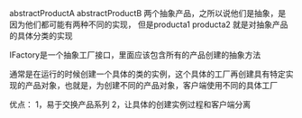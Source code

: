  abstractProductA abstractProductB 两个抽象产品，之所以说他们是抽象，是因为他们都可能有两种不同的实现，
 但是producta1 producta2 就是对抽象产品的具体分类的实现
 
 IFactory是一个抽象工厂接口，里面应该包含所有的产品创建的抽象方法
 
 通常是在运行的时候创建一个具体的类的实例，这个具体的工厂再创建具有特定实现的产品对象，也就是，为创建不同的产品对象，客户端使用不同的具体工厂
 
 
 优点：
 1，易于交换产品系列
 2，让具体的创建实例过程和客户端分离